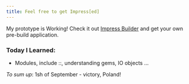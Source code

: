 ```yaml
--- 
title: Feel free to get Impress[ed]
---
```


My prototype is Working! Check it out [Impress Builder](http://impress-builder.herokuapp.com/) and get your own pre-build application. 

### Today I Learned:
* Modules, include ::, understanding gems, IO objects ...

_To sum up_:
1sh of September - victory, Poland!